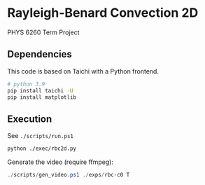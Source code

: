# Rayleigh-Benard Convection 2D

PHYS 6260 Term Project

## Dependencies

This code is based on Taichi with a Python frontend.

```bash
# python 3.9
pip install taichi -U
pip install matplotlib
```

## Execution

See `./scripts/run.ps1`

```bash
python ./exec/rbc2d.py
```

Generate the video (require ffmpeg):

```powershell
./scripts/gen_video.ps1 ./exps/rbc-c0 T
```